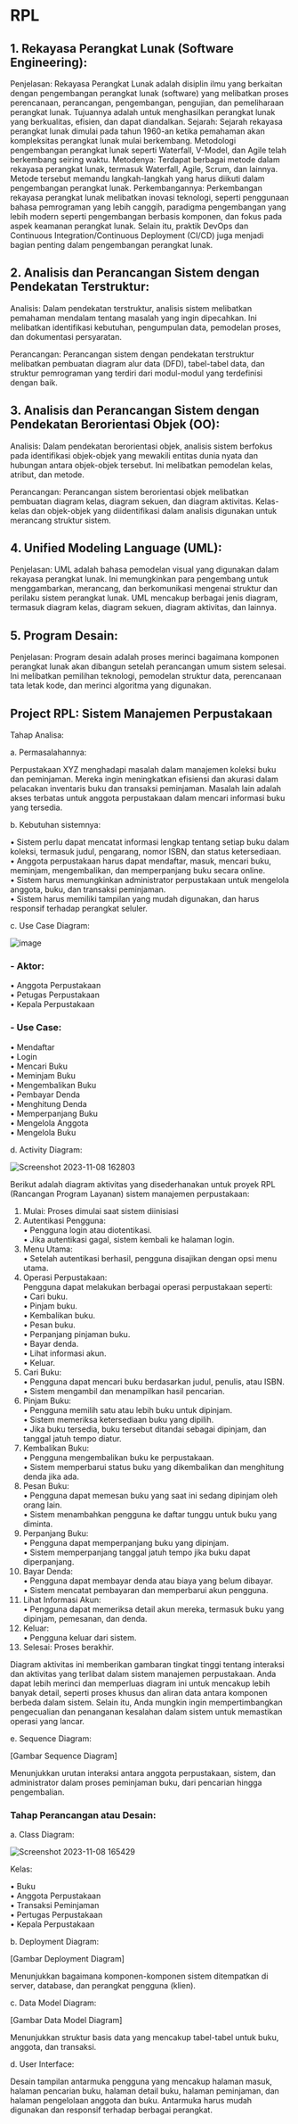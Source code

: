 # RPL

<h2>1.	Rekayasa Perangkat Lunak (Software Engineering):</h2>

Penjelasan: 
Rekayasa Perangkat Lunak adalah disiplin ilmu yang berkaitan dengan pengembangan perangkat lunak (software) yang melibatkan proses perencanaan, perancangan, pengembangan, pengujian, dan pemeliharaan perangkat lunak. Tujuannya adalah untuk menghasilkan perangkat lunak yang berkualitas, efisien, dan dapat diandalkan.
Sejarah: Sejarah rekayasa perangkat lunak dimulai pada tahun 1960-an ketika pemahaman akan kompleksitas perangkat lunak mulai berkembang. Metodologi pengembangan perangkat lunak seperti Waterfall, V-Model, dan Agile telah berkembang seiring waktu.
Metodenya: Terdapat berbagai metode dalam rekayasa perangkat lunak, termasuk Waterfall, Agile, Scrum, dan lainnya. Metode tersebut memandu langkah-langkah yang harus diikuti dalam pengembangan perangkat lunak.
Perkembangannya: Perkembangan rekayasa perangkat lunak melibatkan inovasi teknologi, seperti penggunaan bahasa pemrograman yang lebih canggih, paradigma pengembangan yang lebih modern seperti pengembangan berbasis komponen, dan fokus pada aspek keamanan perangkat lunak. Selain itu, praktik DevOps dan Continuous Integration/Continuous Deployment (CI/CD) juga menjadi bagian penting dalam pengembangan perangkat lunak.

<h2>2.	Analisis dan Perancangan Sistem dengan Pendekatan Terstruktur:</h2>
Analisis: Dalam pendekatan terstruktur, analisis sistem melibatkan pemahaman mendalam tentang masalah yang ingin dipecahkan. Ini melibatkan identifikasi kebutuhan, pengumpulan data, pemodelan proses, dan dokumentasi persyaratan.

Perancangan: Perancangan sistem dengan pendekatan terstruktur melibatkan pembuatan diagram alur data (DFD), tabel-tabel data, dan struktur pemrograman yang terdiri dari modul-modul yang terdefinisi dengan baik.

<h2>3.	Analisis dan Perancangan Sistem dengan Pendekatan Berorientasi Objek (OO):</h2>

Analisis: Dalam pendekatan berorientasi objek, analisis sistem berfokus pada identifikasi objek-objek yang mewakili entitas dunia nyata dan hubungan antara objek-objek tersebut. Ini melibatkan pemodelan kelas, atribut, dan metode.

Perancangan: Perancangan sistem berorientasi objek melibatkan pembuatan diagram kelas, diagram sekuen, dan diagram aktivitas. Kelas-kelas dan objek-objek yang diidentifikasi dalam analisis digunakan untuk merancang struktur sistem.

<h2>4.	Unified Modeling Language (UML):</h2>

Penjelasan: UML adalah bahasa pemodelan visual yang digunakan dalam rekayasa perangkat lunak. Ini memungkinkan para pengembang untuk menggambarkan, merancang, dan berkomunikasi mengenai struktur dan perilaku sistem perangkat lunak. UML mencakup berbagai jenis diagram, termasuk diagram kelas, diagram sekuen, diagram aktivitas, dan lainnya.

<h2>5.	Program Desain:</h2>

Penjelasan: Program desain adalah proses merinci bagaimana komponen perangkat lunak akan dibangun setelah perancangan umum sistem selesai. Ini melibatkan pemilihan teknologi, pemodelan struktur data, perencanaan tata letak kode, dan merinci algoritma yang digunakan.

<h2>Project RPL: Sistem Manajemen Perpustakaan</h2>

Tahap Analisa:

a. Permasalahannya:

Perpustakaan XYZ menghadapi masalah dalam manajemen koleksi buku dan peminjaman. Mereka ingin meningkatkan efisiensi dan akurasi dalam pelacakan inventaris buku dan transaksi peminjaman. Masalah lain adalah akses terbatas untuk anggota perpustakaan dalam mencari informasi buku yang tersedia.

b.	Kebutuhan sistemnya:

•	Sistem perlu dapat mencatat informasi lengkap tentang setiap buku dalam koleksi, termasuk judul, pengarang, nomor ISBN, dan status ketersediaan.<br>
•	Anggota perpustakaan harus dapat mendaftar, masuk, mencari buku, meminjam, mengembalikan, dan memperpanjang buku secara online.<br>
•	Sistem harus memungkinkan administrator perpustakaan untuk mengelola anggota, buku, dan transaksi peminjaman.<br>
•	Sistem harus memiliki tampilan yang mudah digunakan, dan harus responsif terhadap perangkat seluler.<br>

c.	Use Case Diagram:

![image](https://github.com/zidanperdana/RPL/assets/116040175/baae6e5a-4c66-408f-9136-3b78cd7c06b5)

 
<h3>-	Aktor:</h3>

•	Anggota Perpustakaan<br>
•	Petugas Perpustakaan<br>
•	Kepala Perpustakaan<br>

<h3>-	Use Case:</h3>

•	Mendaftar<br>
•	Login<br>
•	Mencari Buku<br>
•	Meminjam Buku<br>
•	Mengembalikan Buku<br>
•	Pembayar Denda<br>
•	Menghitung Denda<br>
•	Memperpanjang Buku<br>
•	Mengelola Anggota<br>
•	Mengelola Buku<br>

d.	Activity Diagram:

![Screenshot 2023-11-08 162803](https://github.com/zidanperdana/RPL/assets/116040175/14a0d96c-363a-49d1-a916-eb0cb4cf354c)

Berikut adalah diagram aktivitas yang disederhanakan untuk proyek RPL (Rancangan Program Layanan) sistem manajemen perpustakaan:

1.	Mulai: Proses dimulai saat sistem diinisiasi
2.	Autentikasi Pengguna:<br>
•	Pengguna login atau diotentikasi.<br>
•	Jika autentikasi gagal, sistem kembali ke halaman login.<br>
3.	Menu Utama:<br>
•	Setelah autentikasi berhasil, pengguna disajikan dengan opsi menu utama.<br>
4.	Operasi Perpustakaan:<br>
Pengguna dapat melakukan berbagai operasi perpustakaan seperti:<br>
•	Cari buku.<br>
•	Pinjam buku.<br>
•	Kembalikan buku.<br>
•	Pesan buku.<br>
•	Perpanjang pinjaman buku.<br>
•	Bayar denda.<br>
•	Lihat informasi akun.<br>
•	Keluar.<br>
5.	Cari Buku:<br>
•	Pengguna dapat mencari buku berdasarkan judul, penulis, atau ISBN.<br>
•	Sistem mengambil dan menampilkan hasil pencarian.<br>
6.	Pinjam Buku:<br>
•	Pengguna memilih satu atau lebih buku untuk dipinjam.<br>
•	Sistem memeriksa ketersediaan buku yang dipilih.<br>
•	Jika buku tersedia, buku tersebut ditandai sebagai dipinjam, dan tanggal jatuh tempo diatur.<br>
7.	Kembalikan Buku:<br>
•	Pengguna mengembalikan buku ke perpustakaan.<br>
•	Sistem memperbarui status buku yang dikembalikan dan menghitung denda jika ada.<br>
8.	Pesan Buku:<br>
•	Pengguna dapat memesan buku yang saat ini sedang dipinjam oleh orang lain.<br>
•	Sistem menambahkan pengguna ke daftar tunggu untuk buku yang diminta.<br>
9.	Perpanjang Buku:<br>
•	Pengguna dapat memperpanjang buku yang dipinjam.<br>
•	Sistem memperpanjang tanggal jatuh tempo jika buku dapat diperpanjang.<br>
10.	Bayar Denda:<br>
•	Pengguna dapat membayar denda atau biaya yang belum dibayar.<br>
•	Sistem mencatat pembayaran dan memperbarui akun pengguna.<br>
11.	Lihat Informasi Akun:<br>
•	Pengguna dapat memeriksa detail akun mereka, termasuk buku yang dipinjam, pemesanan, dan denda.<br>
12.	Keluar:<br>
•	Pengguna keluar dari sistem.<br>
13.	Selesai: Proses berakhir.

Diagram aktivitas ini memberikan gambaran tingkat tinggi tentang interaksi dan aktivitas yang terlibat dalam sistem manajemen perpustakaan. Anda dapat lebih merinci dan memperluas diagram ini untuk mencakup lebih banyak detail, seperti proses khusus dan aliran data antara komponen berbeda dalam sistem. Selain itu, Anda mungkin ingin mempertimbangkan pengecualian dan penanganan kesalahan dalam sistem untuk memastikan operasi yang lancar.

e.	Sequence Diagram:

[Gambar Sequence Diagram]

Menunjukkan urutan interaksi antara anggota perpustakaan, sistem, dan administrator dalam proses peminjaman buku, dari pencarian hingga pengembalian.

<h3>Tahap Perancangan atau Desain:</h3>

a.	Class Diagram:

![Screenshot 2023-11-08 165429](https://github.com/zidanperdana/RPL/assets/116040175/8a8387ea-9fdc-4154-89cd-b788ac7f8dd1)

Kelas:

•	Buku<br>
•	Anggota Perpustakaan<br>
•	Transaksi Peminjaman<br>
•	Pertugas Perpustakaan<br>
• Kepala Perpustakaan<br>

b.	Deployment Diagram:

[Gambar Deployment Diagram]

Menunjukkan bagaimana komponen-komponen sistem ditempatkan di server, database, dan perangkat pengguna (klien).

c.	Data Model Diagram:

[Gambar Data Model Diagram]

Menunjukkan struktur basis data yang mencakup tabel-tabel untuk buku, anggota, dan transaksi.

d.	User Interface:

Desain tampilan antarmuka pengguna yang mencakup halaman masuk, halaman pencarian buku, halaman detail buku, halaman peminjaman, dan halaman pengelolaan anggota dan buku. Antarmuka harus mudah digunakan dan responsif terhadap berbagai perangkat.

